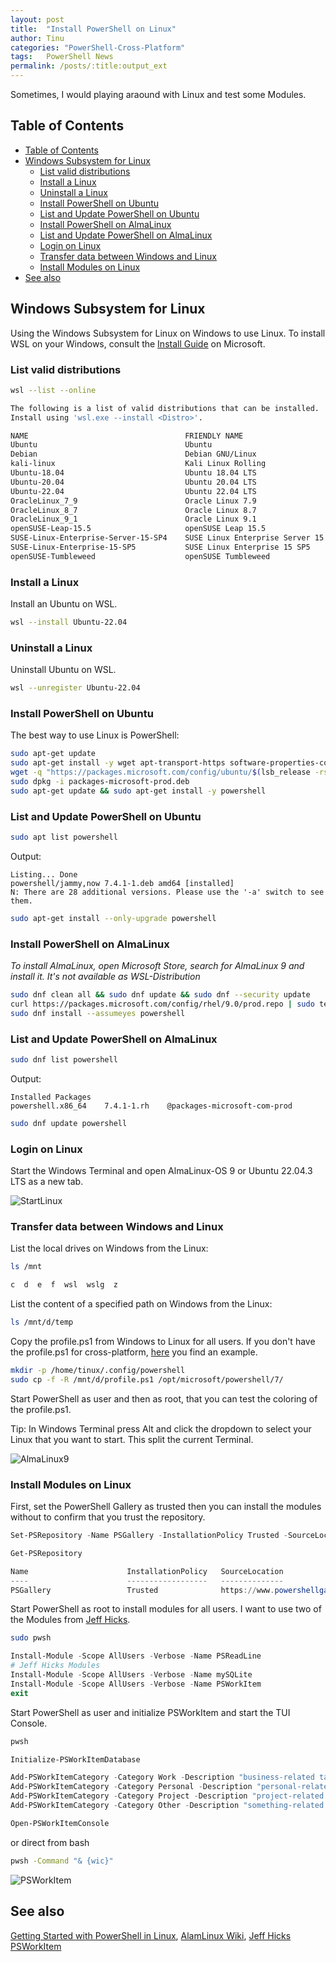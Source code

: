 ```yaml
---
layout: post
title:  "Install PowerShell on Linux"
author: Tinu
categories: "PowerShell-Cross-Platform"
tags:   PowerShell News
permalink: /posts/:title:output_ext
---
```


Sometimes, I would playing araound with Linux and test some Modules.

## Table of Contents

- [Table of Contents](#table-of-contents)
- [Windows Subsystem for Linux](#windows-subsystem-for-linux)
  - [List valid distributions](#list-valid-distributions)
  - [Install a Linux](#install-a-linux)
  - [Uninstall a Linux](#uninstall-a-linux)
  - [Install PowerShell on Ubuntu](#install-powershell-on-ubuntu)
  - [List and Update PowerShell on Ubuntu](#liat-and-update-powershell-on-ubuntu)
  - [Install PowerShell on AlmaLinux](#install-powershell-on-almalinux)
  - [List and Update PowerShell on AlmaLinux](#list-and-update-powershell-on-almalinux)
  - [Login on Linux](#login-on-linux)
  - [Transfer data between Windows and Linux](#transfer-data-between-windows-and-linux)
  - [Install Modules on Linux](#install-modules-on-linux)
- [See also](#see-also)

## Windows Subsystem for Linux

Using the Windows Subsystem for Linux on Windows to use Linux. To install WSL on your Windows, consult the [Install Guide](https://learn.microsoft.com/en-us/windows/wsl/install) on Microsoft.

### List valid distributions

````bash
wsl --list --online

The following is a list of valid distributions that can be installed.
Install using 'wsl.exe --install <Distro>'.

NAME                                   FRIENDLY NAME
Ubuntu                                 Ubuntu
Debian                                 Debian GNU/Linux
kali-linux                             Kali Linux Rolling
Ubuntu-18.04                           Ubuntu 18.04 LTS
Ubuntu-20.04                           Ubuntu 20.04 LTS
Ubuntu-22.04                           Ubuntu 22.04 LTS
OracleLinux_7_9                        Oracle Linux 7.9
OracleLinux_8_7                        Oracle Linux 8.7
OracleLinux_9_1                        Oracle Linux 9.1
openSUSE-Leap-15.5                     openSUSE Leap 15.5
SUSE-Linux-Enterprise-Server-15-SP4    SUSE Linux Enterprise Server 15 SP4
SUSE-Linux-Enterprise-15-SP5           SUSE Linux Enterprise 15 SP5
openSUSE-Tumbleweed                    openSUSE Tumbleweed
````

### Install a Linux

Install an Ubuntu on WSL.

````bash
wsl --install Ubuntu-22.04
````

### Uninstall a Linux

Uninstall Ubuntu on WSL.

````bash
wsl --unregister Ubuntu-22.04
````

### Install PowerShell on Ubuntu

The best way to use Linux is PowerShell:

````bash
sudo apt-get update
sudo apt-get install -y wget apt-transport-https software-properties-common
wget -q "https://packages.microsoft.com/config/ubuntu/$(lsb_release -rs)/packages-microsoft-prod.deb"
sudo dpkg -i packages-microsoft-prod.deb
sudo apt-get update && sudo apt-get install -y powershell
````

### List and Update PowerShell on Ubuntu

````bash
sudo apt list powershell
````

Output:

````text
Listing... Done
powershell/jammy,now 7.4.1-1.deb amd64 [installed]
N: There are 28 additional versions. Please use the '-a' switch to see them.
````

````bash
sudo apt-get install --only-upgrade powershell
````

### Install PowerShell on AlmaLinux

*To install AlmaLinux, open Microsoft Store, search for AlmaLinux 9 and install it. It's not available as WSL-Distribution*

````bash
sudo dnf clean all && sudo dnf update && sudo dnf --security update
curl https://packages.microsoft.com/config/rhel/9.0/prod.repo | sudo tee /etc/yum.repos.d/microsoft.repo
sudo dnf install --assumeyes powershell
````

### List and Update PowerShell on AlmaLinux

````bash
sudo dnf list powershell
````

Output:

````text
Installed Packages
powershell.x86_64    7.4.1-1.rh    @packages-microsoft-com-prod
````

````bash
sudo dnf update powershell
````

### Login on Linux

Start the Windows Terminal and open AlmaLinux-OS 9 or Ubuntu 22.04.3 LTS as a new tab.

![StartLinux](../assets/StartLinux.png)

### Transfer data between Windows and Linux

List the local drives on Windows from the Linux:

````bash
ls /mnt

c  d  e  f  wsl  wslg  z
````

List the content of a specified path on Windows from the Linux:

````bash
ls /mnt/d/temp
````

Copy the profile.ps1 from Windows to Linux for all users. If you don't have the profile.ps1 for cross-platform, [here](https://tinuwalther.github.io/posts/psprofile.html) you find an example.

````bash
mkdir -p /home/tinux/.config/powershell
sudo cp -f -R /mnt/d/profile.ps1 /opt/microsoft/powershell/7/
````

Start PowerShell as user and then as root, that you can test the coloring of the profile.ps1.

Tip: In Windows Terminal press Alt and click the dropdown to select your Linux that you want to start. This split the current Terminal.

![AlmaLinux9](../assets/AlmaLinux9.png)

### Install Modules on Linux

First, set the PowerShell Gallery as trusted then you can install the modules without to confirm that you trust the repository.

````powershell
Set-PSRepository -Name PSGallery -InstallationPolicy Trusted -SourceLocation https://www.powershellgallery.com/api/v2

Get-PSRepository

Name                      InstallationPolicy   SourceLocation
----                      ------------------   --------------
PSGallery                 Trusted              https://www.powershellgallery.com/api/v2
````

Start PowerShell as root to install modules for all users. I want to use two of the Modules from [Jeff Hicks](https://jdhitsolutions.com).

````bash
sudo pwsh
````

````powershell
Install-Module -Scope AllUsers -Verbose -Name PSReadLine
# Jeff Hicks Modules
Install-Module -Scope AllUsers -Verbose -Name mySQLite
Install-Module -Scope AllUsers -Verbose -Name PSWorkItem
exit
````

Start PowerShell as user and initialize PSWorkItem and start the TUI Console.

````bash
pwsh
````

````powershell
Initialize-PSWorkItemDatabase

Add-PSWorkItemCategory -Category Work -Description "business-related tasks" -PassThru -Force
Add-PSWorkItemCategory -Category Personal -Description "personal-related tasks" -PassThru -Force
Add-PSWorkItemCategory -Category Project -Description "project-related tasks" -PassThru -Force
Add-PSWorkItemCategory -Category Other -Description "something-related tasks" -PassThru -Force

Open-PSWorkItemConsole
````

or direct from bash

````bash
pwsh -Command "& {wic}"
````

![PSWorkItem](../assets/PSWorkItem.png)

## See also

[Getting Started with PowerShell in Linux](https://www.tecmint.com/install-powershell-in-linux/), 
[AlamLinux Wiki](https://wiki.almalinux.org/documentation/after-installation-guide.html),
[Jeff Hicks PSWorkItem](https://github.com/jdhitsolutions/PSWorkItem)
